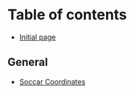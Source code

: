 # Table of contents

* [Initial page](README.md)

## General

* [Soccar Coordinates](general/soccar-coordinates.md)

